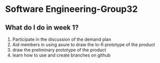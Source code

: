 # Software Engineering-Group32
## What do I do in week 1?
1. Participate in the discussion of the demand plan
2. Aid members in using axure to draw the lo-fi prototype of the product
3. draw the preliminary prototype of the product
4. learn how to use and create branches on github
